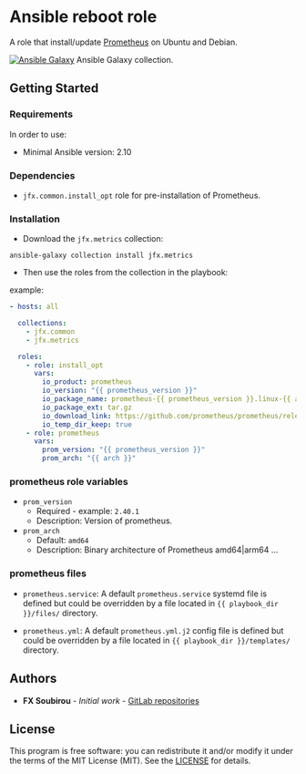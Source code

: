# Ansible reboot role

A role that install/update [Prometheus](https://prometheus.io/) on Ubuntu and Debian.

[![Ansible Galaxy](https://shields.io/badge/Ansible_Galaxy-informational?logo=ansible&style=flat-square)](https://galaxy.ansible.com/jfx/system) Ansible Galaxy collection.

## Getting Started

### Requirements

In order to use:

* Minimal Ansible version: 2.10

### Dependencies

* `jfx.common.install_opt` role for pre-installation of Prometheus.

### Installation

* Download the `jfx.metrics` collection:

```shell
ansible-galaxy collection install jfx.metrics
```

* Then use the roles from the collection in the playbook:

example:

```yaml
- hosts: all

  collections:
    - jfx.common
    - jfx.metrics

  roles:
    - role: install_opt
      vars:
        io_product: prometheus
        io_version: "{{ prometheus_version }}"
        io_package_name: prometheus-{{ prometheus_version }}.linux-{{ arch }}
        io_package_ext: tar.gz
        io_download_link: https://github.com/prometheus/prometheus/releases/download/v{{ prometheus_version }}/{{ io_package_name }}.{{ io_package_ext }}
        io_temp_dir_keep: true
    - role: prometheus
      vars:
        prom_version: "{{ prometheus_version }}"
        prom_arch: "{{ arch }}"
```

### prometheus role variables

* `prom_version`
  * Required - example: `2.40.1`
  * Description: Version of prometheus.
* `prom_arch`
  * Default: `amd64`
  * Description: Binary architecture of Prometheus amd64|arm64 ...

### prometheus files

* `prometheus.service`:
A default `prometheus.service` systemd file is defined but could be overridden by a file located in `{{ playbook_dir }}/files/` directory.

* `prometheus.yml`:
A default `prometheus.yml.j2` config file is defined but could be overridden by a file located in `{{ playbook_dir }}/templates/` directory.

## Authors

* **FX Soubirou** - *Initial work* - [GitLab repositories](https://gitlab.com/op_so)

## License

This program is free software: you can redistribute it and/or modify it under the terms of the MIT License (MIT). See the [LICENSE](https://opensource.org/licenses/MIT) for details.
